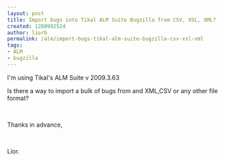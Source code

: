 ```yaml
---
layout: post
title: Import bugs into Tikal ALM Suite Bugzilla from CSV, XSL, XML?
created: 1280992524
author: liorb
permalink: /alm/import-bugs-tikal-alm-suite-bugzilla-csv-xsl-xml
tags:
- ALM
- bugzilla
---
```

<p>I'm using Tikal's ALM Suite v 2009.3.63</p>
<p>Is there a way to import a bulk of bugs from and XML,CSV&nbsp;or any other file format?</p>
<p>&nbsp;</p>
<p>Thanks in advance,</p>
<p>&nbsp;</p>
<p>Lior.</p>
